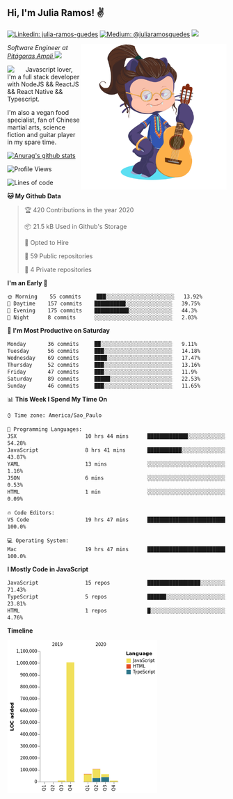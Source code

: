 <h2>Hi, I'm Julia Ramos! &#9996</h2>

[![Linkedin: julia-ramos-guedes](https://img.shields.io/badge/-Linkedin-blue?style=flat&logo=Linkedin&logoColor=white&link=https://www.linkedin.com/in/julia-ramos-guedes/)](https://www.linkedin.com/in/julia-ramos-guedes/)
[![Medium: @juliaramosguedes](https://img.shields.io/badge/-Medium-black?style=flat&logo=Medium&logoColor=white&link=https://medium.com/@juliaramosguedes/)](https://medium.com/@juliaramosguedes/)
![](https://medium.com/@juliaramosguedes/followers)

<!-- 
![Waka Readme](https://github.com/juliaramosguedes/juliaramosguedes/workflows/Waka%20Readme/badge.svg)

![GitHub followers](https://img.shields.io/github/followers/juliaramosguedes?label=Follow&style=for-the-badge&logo=Github&logoColor=white)

![Twitter Follow](https://img.shields.io/twitter/follow/juliaramosdev?label=Follow&style=for-the-badge)
<img src="https://icon-icons.com/icons2/2107/PNG/48/file_type_node_icon_130301.png" width="16px">
<img src="https://icon-icons.com/icons2/2108/PNG/48/react_icon_130845.png" width="16px"> 
 -->

<img align='right' src="https://github.com/juliaramosguedes/juliaramosguedes/blob/master/assets/octocat_julia.png?raw=true" width="335">
<p><em>Software Engineer at <a href="https://www.ampli.com.br/graduacao/vestibular/n">Pitágoras Ampli </a><img src="https://media.giphy.com/media/WUlplcMpOCEmTGBtBW/giphy.gif" width="30"> 
</em></p>


<img align='left' src="https://icon-icons.com/icons2/2108/PNG/48/javascript_icon_130900.png" width="42px"> <p>Javascript lover, I'm a full stack developer with NodeJS && ReactJS && React Native && Typescript.</p>
<p>I'm also a vegan food specialist, fan of Chinese martial arts, science fiction and guitar player in my spare time.</p>

[![Anurag's github stats](https://github-readme-stats.vercel.app/api?username=juliaramosguedes&hide=issues&count_private=true&show_icons=true&theme=dracula)](https://juliaramos.com.br)
<!-- 
<h3>Checkout some stats since 05/08/2020</h3>
 -->
 
<!--START_SECTION:waka-->
![Profile Views](http://img.shields.io/badge/Profile%20Views-223-blue)

![Lines of code](https://img.shields.io/badge/From%20Hello%20World%20I%27ve%20Written-3.1%20million%20Lines%20of%20code-blue)

**🐱 My Github Data** 

> 🏆 420 Contributions in the year 2020
 > 
> 📦 21.5 kB Used in Github's Storage 
 > 
> 💼 Opted to Hire
 > 
> 📜 59 Public repositories
 > 
> 🔑 4 Private repositories 

**I'm an Early 🐤** 

```text
🌞 Morning    55 commits     ███░░░░░░░░░░░░░░░░░░░░░░   13.92% 
🌆 Daytime    157 commits    ██████████░░░░░░░░░░░░░░░   39.75% 
🌃 Evening    175 commits    ███████████░░░░░░░░░░░░░░   44.3% 
🌙 Night      8 commits      ░░░░░░░░░░░░░░░░░░░░░░░░░   2.03%

```
📅 **I'm Most Productive on Saturday** 

```text
Monday       36 commits     ██░░░░░░░░░░░░░░░░░░░░░░░   9.11% 
Tuesday      56 commits     ███░░░░░░░░░░░░░░░░░░░░░░   14.18% 
Wednesday    69 commits     ████░░░░░░░░░░░░░░░░░░░░░   17.47% 
Thursday     52 commits     ███░░░░░░░░░░░░░░░░░░░░░░   13.16% 
Friday       47 commits     ███░░░░░░░░░░░░░░░░░░░░░░   11.9% 
Saturday     89 commits     █████░░░░░░░░░░░░░░░░░░░░   22.53% 
Sunday       46 commits     ███░░░░░░░░░░░░░░░░░░░░░░   11.65%

```


📊 **This Week I Spend My Time On** 

```text
⌚︎ Time zone: America/Sao_Paulo

💬 Programming Languages: 
JSX                      10 hrs 44 mins      █████████████░░░░░░░░░░░░   54.28% 
JavaScript               8 hrs 41 mins       ███████████░░░░░░░░░░░░░░   43.87% 
YAML                     13 mins             ░░░░░░░░░░░░░░░░░░░░░░░░░   1.16% 
JSON                     6 mins              ░░░░░░░░░░░░░░░░░░░░░░░░░   0.53% 
HTML                     1 min               ░░░░░░░░░░░░░░░░░░░░░░░░░   0.09%

🔥 Code Editors: 
VS Code                  19 hrs 47 mins      █████████████████████████   100.0%

💻 Operating System: 
Mac                      19 hrs 47 mins      █████████████████████████   100.0%

```

**I Mostly Code in JavaScript** 

```text
JavaScript               15 repos            █████████████████░░░░░░░░   71.43% 
TypeScript               5 repos             ██████░░░░░░░░░░░░░░░░░░░   23.81% 
HTML                     1 repos             █░░░░░░░░░░░░░░░░░░░░░░░░   4.76%

```


**Timeline**

![Chart not found](https://github.com/juliaramosguedes/juliaramosguedes/blob/master/charts/bar_graph.png) 


<!--END_SECTION:waka-->
